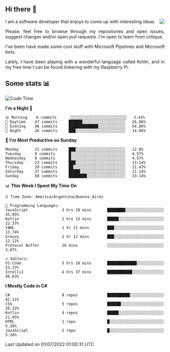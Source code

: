 ## Hi there :slightly_smiling_face:

<img src="https://github-readme-stats.vercel.app/api?username=victorgrycuk&show_icons=true&count_private=true&title_color=F7941E&icon_color=F7941E" align="right">

<p align="justify">
I am a software developer that enjoys to come up with interesting ideas.
<p/>

<p align= "justify">
Please, feel free to browse through my repositories and open issues, suggest changes and/or open pull requests. I'm open to learn from critique.
<p/>


<p align= "justify">
I've been have made some cool stuff with Microsoft Pipelines and Microsoft bots.
<p/>

<p align= "justify">
Lately, I have been playing with a wonderful language called Kotlin, and in my free time I can be found tinkering with my Raspberry Pi.
<p/>

## Some stats :bar_chart:
<!--START_SECTION:waka-->
![Code Time](http://img.shields.io/badge/Code%20Time-0%20secs-blue)

**I'm a Night 🦉** 

```text
🌞 Morning    6 commits      ░░░░░░░░░░░░░░░░░░░░░░░░░   3.43% 
🌆 Daytime    47 commits     ██████░░░░░░░░░░░░░░░░░░░   26.86% 
🌃 Evening    96 commits     █████████████░░░░░░░░░░░░   54.86% 
🌙 Night      26 commits     ███░░░░░░░░░░░░░░░░░░░░░░   14.86%

```
📅 **I'm Most Productive on Sunday** 

```text
Monday       21 commits     ███░░░░░░░░░░░░░░░░░░░░░░   12.0% 
Tuesday      8 commits      █░░░░░░░░░░░░░░░░░░░░░░░░   4.57% 
Wednesday    8 commits      █░░░░░░░░░░░░░░░░░░░░░░░░   4.57% 
Thursday     23 commits     ███░░░░░░░░░░░░░░░░░░░░░░   13.14% 
Friday       20 commits     ██░░░░░░░░░░░░░░░░░░░░░░░   11.43% 
Saturday     37 commits     █████░░░░░░░░░░░░░░░░░░░░   21.14% 
Sunday       58 commits     ████████░░░░░░░░░░░░░░░░░   33.14%

```


📊 **This Week I Spent My Time On** 

```text
⌚︎ Time Zone: America/Argentina/Buenos_Aires

💬 Programming Languages: 
JavaScript               3 hrs 28 mins       ████████░░░░░░░░░░░░░░░░░   35.05% 
Kotlin                   2 hrs 13 mins       █████░░░░░░░░░░░░░░░░░░░░   22.37% 
YAML                     1 hr 21 mins        ███░░░░░░░░░░░░░░░░░░░░░░   13.74% 
Groovy                   1 hr 12 mins        ███░░░░░░░░░░░░░░░░░░░░░░   12.11% 
Protocol Buffer          18 mins             ░░░░░░░░░░░░░░░░░░░░░░░░░   3.07%

🔥 Editors: 
VS Code                  5 hrs 18 mins       █████████████░░░░░░░░░░░░   53.37% 
IntelliJ                 4 hrs 37 mins       ███████████░░░░░░░░░░░░░░   46.63%

```

**I Mostly Code in C#** 

```text
C#                       8 repos             ██████████░░░░░░░░░░░░░░░   42.11% 
CSS                      5 repos             ██████░░░░░░░░░░░░░░░░░░░   26.32% 
Kotlin                   4 repos             █████░░░░░░░░░░░░░░░░░░░░   21.05% 
HTML                     1 repo              █░░░░░░░░░░░░░░░░░░░░░░░░   5.26% 
JavaScript               1 repo              █░░░░░░░░░░░░░░░░░░░░░░░░   5.26%

```



 Last Updated on 01/07/2022 01:00:31 UTC
<!--END_SECTION:waka-->

